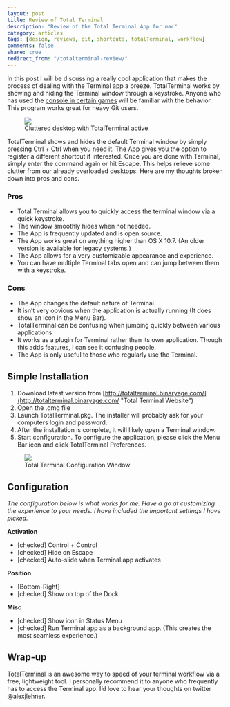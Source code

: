 ```yaml
---
layout: post
title: Review of Total Terminal
description: "Review of the Total Terminal App for mac"
category: articles
tags: [design, reviews, git, shortcuts, totalTerminal, workflow]
comments: false
share: true
redirect_from: "/totalterminal-review/"
---
```


In this post I will be discussing a really cool application that makes the process of dealing with the Terminal app a breeze. TotalTerminal works by showing and hiding the Terminal window through a keystroke. Anyone who has used the [console in certain games](http://en.wikipedia.org/wiki/Console_(video_game_CLI) "Wikipedia: Console in Video Games") will be familiar with the behavior. This program works great for heavy Git users.

<figure>
	<a href="{{ site.url }}/images/totalTerminal-desktop.png"><img src="{{ site.url }}/images/totalTerminal-desktop.png"></a>
	<figcaption>Cluttered desktop with TotalTerminal active</figcaption>
</figure>

TotalTerminal shows and hides the default Terminal window by simply pressing Ctrl + Ctrl when you need it. The App gives you the option to register a different shortcut if interested. Once you are done with Terminal, simply enter the command again or hit Escape. This helps relieve some clutter from our already overloaded desktops. Here are my thoughts broken down into pros and cons.

### Pros

* Total Terminal allows you to quickly access the terminal window via a quick keystroke.
* The window smoothly hides when not needed.
* The App is frequently updated and is open source.
* The App works great on anything higher than OS X 10.7. (An older version is available for legacy systems.)
* The App allows for a very customizable appearance and experience.
* You can have multiple Terminal tabs open and can jump between them with a keystroke.

### Cons

* The App changes the default nature of Terminal.
* It isn’t very obvious when the application is actually running (It does show an icon in the Menu Bar).
* TotalTerminal can be confusing when jumping quickly between various applications
* It works as a plugin for Terminal rather than its own application. Though this adds features, I  can see it confusing people.
* The App is only useful to those who regularly use the Terminal.

## Simple Installation

1. Download latest version from [http://totalterminal.binaryage.com/](http://totalterminal.binaryage.com/ "Total Terminal Website")
1. Open the .dmg file
1. Launch TotalTerminal.pkg. The installer will probably ask for your computers login and password.
1. After the installation is complete, it will likely open a Terminal window.
1. Start configuration. To configure the application, please click the Menu Bar icon and click TotalTerminal Preferences.

<figure>
	<a href="{{ site.url }}/images/totalTerminal-settings.png"><img src="{{ site.url }}/images/totalTerminal-settings.png"></a>
	<figcaption>Total Terminal Configuration Window</figcaption>
</figure>

## Configuration

*The configuration below is what works for me. Have a go at customizing the experience to your needs. I have included the important settings I have picked.*

**Activation**  

* [checked] Control + Control
* [checked] Hide on Escape
* [checked] Auto-slide when Terminal.app activates

**Position**  

* [Bottom-Right]
* [checked] Show on top of the Dock

**Misc**

* [checked] Show icon in Status Menu
* [checked] Run Terminal.app as a background app. (This creates the most seamless experience.)

## Wrap-up

TotalTerminal is an awesome way to speed of your terminal workflow via a free, lightweight tool. I personally recommend it to anyone who frequently has to access the Terminal app. I’d love to hear your thoughts on twitter [@alexjlehner](https://twitter.com/AlexJLehner "Alex on Twitter").

